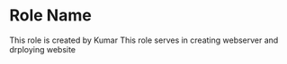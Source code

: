 Role Name
=========
This role is created by Kumar 
This role serves in creating webserver and drploying website
